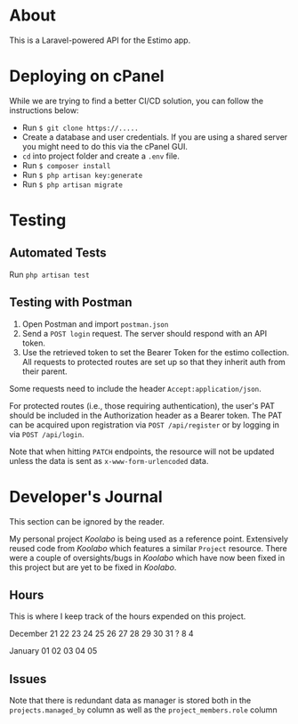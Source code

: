 # About

This is a Laravel-powered API for the Estimo app.

# Deploying on cPanel

While we are trying to find a better CI/CD solution, you can follow the instructions below:

* Run `$ git clone https://.....`
* Create a database and user credentials. If you are using a shared server you might need to do this via the cPanel GUI.
* `cd` into project folder and create a `.env` file.
* Run `$ composer install`
* Run `$ php artisan key:generate`
* Run `$ php artisan migrate`


# Testing

## Automated Tests

Run `php artisan test`

## Testing with Postman

1. Open Postman and import `postman.json`
2. Send a `POST login` request. The server should respond with an API token.
3. Use the retrieved token to set the Bearer Token for the estimo collection. All requests to protected routes are set up so that they inherit auth from their parent.

Some requests need to include the header `Accept:application/json`.

For protected routes (i.e., those requiring authentication), the user's PAT should be included in the Authorization header as a Bearer token. The PAT can be acquired upon registration via `POST /api/register` or by logging in via `POST /api/login`.


Note that when hitting `PATCH` endpoints, the resource will not be updated unless the data is sent as `x-www-form-urlencoded` data.


# Developer's Journal

This section can be ignored by the reader.

My personal project *Koolabo* is being used as a reference point.
Extensively reused code from *Koolabo* which features a similar `Project` resource.
There were a couple of oversights/bugs in *Koolabo* which have now been fixed in this project but are yet to be fixed in *Koolabo*.

## Hours

This is where I keep track of the hours expended on this project.

December
21  22  23  24  25  26  27  28  29  30  31
?	8   4

January
01  02  03  04  05

## Issues

Note that there is redundant data as manager is stored both in the `projects.managed_by` column as well as the `project_members.role` column
